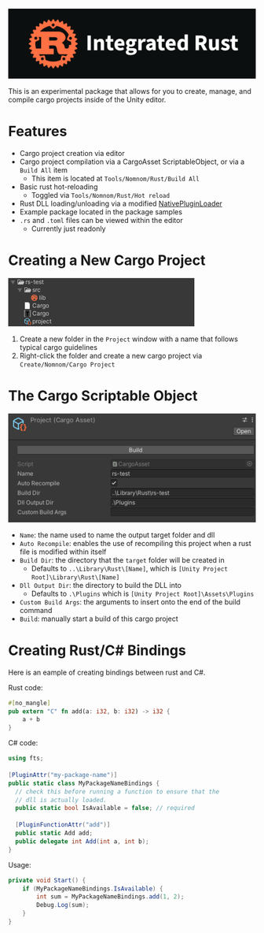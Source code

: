 ![Banner](~Readme/banner_2.png)

This is an experimental package that allows for you to create, manage, and compile cargo projects inside of the Unity editor.

# Features

- Cargo project creation via editor
- Cargo project compilation via a CargoAsset ScriptableObject, or via a `Build All` item
  - This item is located at `Tools/Nomnom/Rust/Build All`
- Basic rust hot-reloading
  - Toggled via `Tools/Nomnom/Rust/Hot reload`
- Rust DLL loading/unloading via a modified [NativePluginLoader](https://github.com/forrestthewoods/fts_unity_native_plugin_reloader)
- Example package located in the package samples
- `.rs` and `.toml` files can be viewed within the editor
  - Currently just readonly

# Creating a New Cargo Project

![Cargo project example](~Readme/project.png)

1. Create a new folder in the `Project` window with a name that follows typical cargo guidelines
2. Right-click the folder and create a new cargo project via `Create/Nomnom/Cargo Project`

# The Cargo Scriptable Object

![Cargo SO example](~Readme/cargo_so.png)

- `Name`: the name used to name the output target folder and dll
- `Auto Recompile`: enables the use of recompiling this project when a rust file is modified within itself
- `Build Dir`: the directory that the `target` folder will be created in
  - Defaults to `..\Library\Rust\[Name]`, which is `[Unity Project Root]\Library\Rust\[Name]`
- `Dll Output Dir`: the directory to build the DLL into
  - Defaults to `.\Plugins` which is `[Unity Project Root]\Assets\Plugins`
- `Custom Build Args`: the arguments to insert onto the end of the build command
- `Build`: manually start a build of this cargo project

# Creating Rust/C# Bindings
Here is an eample of creating bindings between rust and C#.

Rust code:
```rust
#[no_mangle]
pub extern "C" fn add(a: i32, b: i32) -> i32 {
    a + b
}
```

C# code:
```csharp
using fts;

[PluginAttr("my-package-name")]
public static class MyPackageNameBindings {
  // check this before running a function to ensure that the
  // dll is actually loaded.
  public static bool IsAvailable = false; // required
  
  [PluginFunctionAttr("add")]
  public static Add add;
  public delegate int Add(int a, int b);
}
```

Usage:
```csharp
private void Start() {
    if (MyPackageNameBindings.IsAvailable) {
        int sum = MyPackageNameBindings.add(1, 2);
        Debug.Log(sum);
    }
}
```
